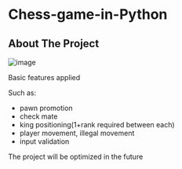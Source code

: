 # Chess-game-in-Python
## About The Project

![image](https://user-images.githubusercontent.com/43635632/187097048-90748190-799a-4ddf-af0f-1b93546adaf2.png)

Basic features applied

Such as:
* pawn promotion
* check mate
* king positioning(1+rank required between each)
* player movement, illegal movement
* input validation


The project will be optimized in the future




